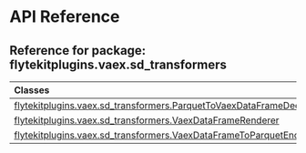 # API Reference

## Reference for package: flytekitplugins.vaex.sd_transformers

| Classes  |
| :------------- |
| [flytekitplugins.vaex.sd_transformers.ParquetToVaexDataFrameDecodingHandler](flytekitplugins_vaex_sd_transformers_parquettovaexdataframedecodinghandler) |
| [flytekitplugins.vaex.sd_transformers.VaexDataFrameRenderer](flytekitplugins_vaex_sd_transformers_vaexdataframerenderer) |
| [flytekitplugins.vaex.sd_transformers.VaexDataFrameToParquetEncodingHandler](flytekitplugins_vaex_sd_transformers_vaexdataframetoparquetencodinghandler) |
